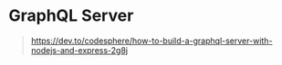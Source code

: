 # GraphQL Server

> <https://dev.to/codesphere/how-to-build-a-graphql-server-with-nodejs-and-express-2g8j>
